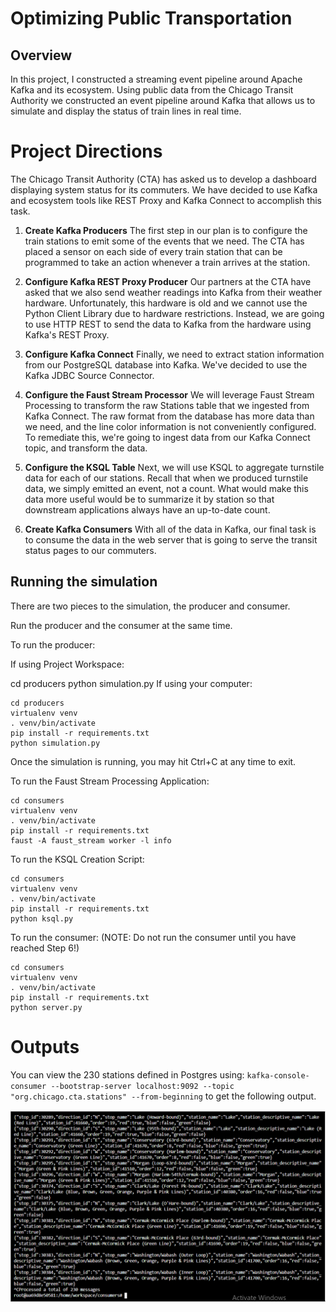 # Optimizing Public Transportation

## Overview
In this project, I constructed a streaming event pipeline around Apache Kafka and its ecosystem. Using public data from the Chicago Transit Authority we constructed an event pipeline around Kafka that allows us to simulate and display the status of train lines in real time.

# Project Directions
The Chicago Transit Authority (CTA) has asked us to develop a dashboard displaying system status for its commuters. We have decided to use Kafka and ecosystem tools like REST Proxy and Kafka Connect to accomplish this task.

1. **Create Kafka Producers**
The first step in our plan is to configure the train stations to emit some of the events that we need. The CTA has placed a sensor on each side of every train station that can be programmed to take an action whenever a train arrives at the station.

2. **Configure Kafka REST Proxy Producer**
Our partners at the CTA have asked that we also send weather readings into Kafka from their weather hardware. Unfortunately, this hardware is old and we cannot use the Python Client Library due to hardware restrictions. Instead, we are going to use HTTP REST to send the data to Kafka from the hardware using Kafka's REST Proxy.

3. **Configure Kafka Connect**
Finally, we need to extract station information from our PostgreSQL database into Kafka. We've decided to use the Kafka JDBC Source Connector.

4. **Configure the Faust Stream Processor**
We will leverage Faust Stream Processing to transform the raw Stations table that we ingested from Kafka Connect. The raw format from the database has more data than we need, and the line color information is not conveniently configured. To remediate this, we're going to ingest data from our Kafka Connect topic, and transform the data.

5. **Configure the KSQL Table**
Next, we will use KSQL to aggregate turnstile data for each of our stations. Recall that when we produced turnstile data, we simply emitted an event, not a count. What would make this data more useful would be to summarize it by station so that downstream applications always have an up-to-date count.

6. **Create Kafka Consumers**
With all of the data in Kafka, our final task is to consume the data in the web server that is going to serve the transit status pages to our commuters.

## Running the simulation
There are two pieces to the simulation, the producer and consumer. 

Run the producer and the consumer at the same time.


To run the producer:

If using Project Workspace:

cd producers
python simulation.py
If using your computer:

```
cd producers
virtualenv venv
. venv/bin/activate
pip install -r requirements.txt
python simulation.py
```
Once the simulation is running, you may hit Ctrl+C at any time to exit.

To run the Faust Stream Processing Application:
```
cd consumers
virtualenv venv
. venv/bin/activate
pip install -r requirements.txt
faust -A faust_stream worker -l info
```

To run the KSQL Creation Script:
```
cd consumers
virtualenv venv
. venv/bin/activate
pip install -r requirements.txt
python ksql.py
```

To run the consumer: (NOTE: Do not run the consumer until you have reached Step 6!)
```
cd consumers
virtualenv venv
. venv/bin/activate
pip install -r requirements.txt
python server.py
```

# Outputs
You can view the 230 stations defined in Postgres using:
`kafka-console-consumer --bootstrap-server localhost:9092 --topic "org.chicago.cta.stations" --from-beginning` to get
the following output.

![230 stations](images/stations.PNG)
